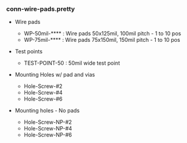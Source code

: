 ### conn-wire-pads.pretty ###

* Wire pads
    - WP-50mil-**** : Wire pads 50x125mil, 100mil pitch - 1 to 10 pos
    - WP-75mil-**** : Wire pads 75x150mil, 150mil pitch - 1 to 10 pos

* Test points 
    - TEST-POINT-50 : 50mil wide test point

* Mounting Holes w/ pad and vias
    - Hole-Screw-#2
    - Hole-Screw-#4
    - Hole-Screw-#6

* Mounting holes - No pads
    - Hole-Screw-NP-#2
    - Hole-Screw-NP-#4
    - Hole-Screw-NP-#6